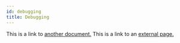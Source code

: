 ```yaml
---
id: debugging
title: Debugging
---
```


This is a link to [another document.](doc3.md)
This is a link to an [external page.](http://www.example.com)
